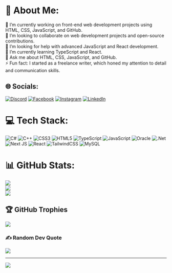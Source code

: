 # 💫 About Me:
🔭 I’m currently working on front-end web development projects using HTML, CSS, JavaScript, and GitHub.<br>👯 I’m looking to collaborate on web development projects and open-source contributions.<br>🤝 I’m looking for help with advanced JavaScript and React development.<br>🌱 I’m currently learning TypeScript and React.<br>💬 Ask me about HTML, CSS, JavaScript, and GitHub.<br>⚡ Fun fact: I started as a freelance writer, which honed my attention to detail and communication skills.


## 🌐 Socials:
[![Discord](https://img.shields.io/badge/Discord-%237289DA.svg?logo=discord&logoColor=white)](https://discord.com/users/1260630616018386975) 
[![Facebook](https://img.shields.io/badge/Facebook-%231877F2.svg?logo=Facebook&logoColor=white)](https://www.facebook.com/profile.php?id=100050686890379&mibextid=ZbWKwL) 
[![Instagram](https://img.shields.io/badge/Instagram-%23E4405F.svg?logo=Instagram&logoColor=white)](https://www.instagram.com/hamza_pixelcrusader?igsh=MmtnNHQ3dHp5Y202) 
[![LinkedIn](https://img.shields.io/badge/LinkedIn-%230077B5.svg?logo=linkedin&logoColor=white)](https://www.linkedin.com/in/m-hamza-ahmad-0030452b4)

# 💻 Tech Stack:
![C#](https://img.shields.io/badge/c%23-%23239120.svg?style=for-the-badge&logo=csharp&logoColor=white) ![C++](https://img.shields.io/badge/c++-%2300599C.svg?style=for-the-badge&logo=c%2B%2B&logoColor=white) ![CSS3](https://img.shields.io/badge/css3-%231572B6.svg?style=for-the-badge&logo=css3&logoColor=white) ![HTML5](https://img.shields.io/badge/html5-%23E34F26.svg?style=for-the-badge&logo=html5&logoColor=white) ![TypeScript](https://img.shields.io/badge/typescript-%23007ACC.svg?style=for-the-badge&logo=typescript&logoColor=white) ![JavaScript](https://img.shields.io/badge/javascript-%23323330.svg?style=for-the-badge&logo=javascript&logoColor=%23F7DF1E) ![Oracle](https://img.shields.io/badge/Oracle-F80000?style=for-the-badge&logo=oracle&logoColor=white) ![.Net](https://img.shields.io/badge/.NET-5C2D91?style=for-the-badge&logo=.net&logoColor=white) ![Next JS](https://img.shields.io/badge/Next-black?style=for-the-badge&logo=next.js&logoColor=white) ![React](https://img.shields.io/badge/react-%2320232a.svg?style=for-the-badge&logo=react&logoColor=%2361DAFB) ![TailwindCSS](https://img.shields.io/badge/tailwindcss-%2338B2AC.svg?style=for-the-badge&logo=tailwind-css&logoColor=white) ![MySQL](https://img.shields.io/badge/mysql-4479A1.svg?style=for-the-badge&logo=mysql&logoColor=white)

# 📊 GitHub Stats:
![](https://github-readme-stats.vercel.app/api?username=Hamza-Codez&theme=rose_pine&hide_border=true&include_all_commits=false&count_private=false)<br/>
![](https://github-readme-streak-stats.herokuapp.com/?user=Hamza-Codez&theme=rose_pine&hide_border=true)<br/>
![](https://github-readme-stats.vercel.app/api/top-langs/?username=Hamza-Codez&theme=rose_pine&hide_border=true&include_all_commits=false&count_private=false&layout=compact)

## 🏆 GitHub Trophies
![](https://github-profile-trophy.vercel.app/?username=Hamza-Codez&theme=dark&no-frame=false&no-bg=true&margin-w=4)

### ✍️ Random Dev Quote
![](https://quotes-github-readme.vercel.app/api?type=horizontal&theme=dark)

---
[![](https://visitcount.itsvg.in/api?id=Hamza-Codez&icon=5&color=0)](https://visitcount.itsvg.in)

<!-- Proudly created with GPRM ( https://gprm.itsvg.in ) -->
